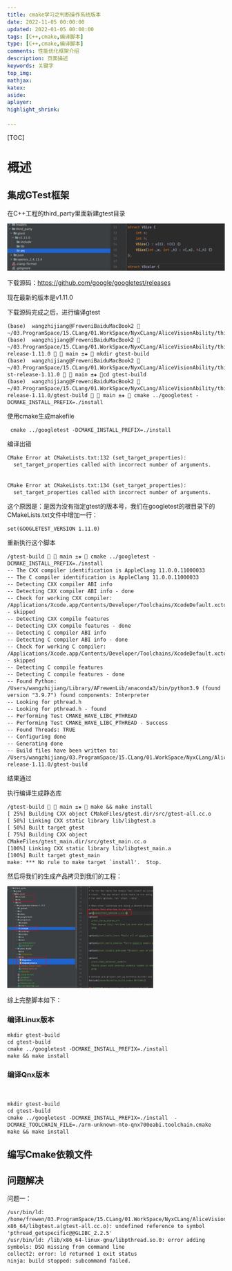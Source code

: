 ```yaml
---
title: cmake学习之判断操作系统版本
date: 2022-11-05 00:00:00
updated: 2022-01-05 00:00:00
tags: [C++,cmake,编译脚本]
type: [C++,cmake,编译脚本]
comments: 性能优化框架介绍
description: 页面描述
keywords: 关键字
top_img:
mathjax:
katex:
aside:
aplayer:
highlight_shrink:

---
```


[TOC]

# 概述



## 集成GTest框架





在C++工程的third_party里面新建gtest目录

![image-20220623111608308](images/image-20220623111608308.png)

下载源码：https://github.com/google/googletest/releases

现在最新的版本是v1.11.0

下载源码完成之后，进行编译gtest

```shell
(base)  wangzhijiang@FreweniBaiduMacBook2  ~/03.ProgramSpace/15.CLang/01.WorkSpace/NyxCLang/AliceVisionAbility/third_party/gtest/v1.11.0/src/googlete
(base)  wangzhijiang@FreweniBaiduMacBook2  ~/03.ProgramSpace/15.CLang/01.WorkSpace/NyxCLang/AliceVisionAbility/third_party/gtest/v1.11.0/src/googletest-release-1.11.0   main ±✚  mkdir gtest-build
(base)  wangzhijiang@FreweniBaiduMacBook2  ~/03.ProgramSpace/15.CLang/01.WorkSpace/NyxCLang/AliceVisionAbility/third_party/gtest/v1.11.0/src/googlete
st-release-1.11.0   main ±✚ cd gtest-build 
(base)  wangzhijiang@FreweniBaiduMacBook2  ~/03.ProgramSpace/15.CLang/01.WorkSpace/NyxCLang/AliceVisionAbility/third_party/gtest/v1.11.0/src/googletest-release-1.11.0/gtest-build   main ±✚  cmake ../googletest -DCMAKE_INSTALL_PREFIX=./install

```



使用cmake生成makefile

```
 cmake ../googletest -DCMAKE_INSTALL_PREFIX=./install
```



编译出错

```shell
CMake Error at CMakeLists.txt:132 (set_target_properties):
  set_target_properties called with incorrect number of arguments.


CMake Error at CMakeLists.txt:134 (set_target_properties):
  set_target_properties called with incorrect number of arguments.

```

这个原因是：是因为没有指定gtest的版本号，我们在googletest的根目录下的CMakeLists.txt文件中增加一行：

```
set(GOOGLETEST_VERSION 1.11.0)
```

重新执行这个脚本

```shell
/gtest-build   main ±✚  cmake ../googletest -DCMAKE_INSTALL_PREFIX=./install
-- The CXX compiler identification is AppleClang 11.0.0.11000033
-- The C compiler identification is AppleClang 11.0.0.11000033
-- Detecting CXX compiler ABI info
-- Detecting CXX compiler ABI info - done
-- Check for working CXX compiler: /Applications/Xcode.app/Contents/Developer/Toolchains/XcodeDefault.xctoolchain/usr/bin/c++ - skipped
-- Detecting CXX compile features
-- Detecting CXX compile features - done
-- Detecting C compiler ABI info
-- Detecting C compiler ABI info - done
-- Check for working C compiler: /Applications/Xcode.app/Contents/Developer/Toolchains/XcodeDefault.xctoolchain/usr/bin/cc - skipped
-- Detecting C compile features
-- Detecting C compile features - done
-- Found Python: /Users/wangzhijiang/Library/AFrewenLib/anaconda3/bin/python3.9 (found version "3.9.7") found components: Interpreter 
-- Looking for pthread.h
-- Looking for pthread.h - found
-- Performing Test CMAKE_HAVE_LIBC_PTHREAD
-- Performing Test CMAKE_HAVE_LIBC_PTHREAD - Success
-- Found Threads: TRUE  
-- Configuring done
-- Generating done
-- Build files have been written to: /Users/wangzhijiang/03.ProgramSpace/15.CLang/01.WorkSpace/NyxCLang/AliceVisionAbility/third_party/gtest/v1.11.0/src/googletest-release-1.11.0/gtest-build
```

结果通过



执行编译生成静态库

```shell
/gtest-build   main ±✚  make && make install
[ 25%] Building CXX object CMakeFiles/gtest.dir/src/gtest-all.cc.o
[ 50%] Linking CXX static library lib/libgtest.a
[ 50%] Built target gtest
[ 75%] Building CXX object CMakeFiles/gtest_main.dir/src/gtest_main.cc.o
[100%] Linking CXX static library lib/libgtest_main.a
[100%] Built target gtest_main
make: *** No rule to make target `install'.  Stop.
```



然后将我们的生成产品拷贝到我们的工程：

<img src="images/image-20220623113714025.png" alt="image-20220623113714025" style="zoom:33%;" />



综上完整脚本如下：



### 编译Linux版本

```
mkdir gtest-build
cd gtest-build 
cmake ../googletest -DCMAKE_INSTALL_PREFIX=./install
make && make install
```



### 编译Qnx版本

​	

```shell
mkdir gtest-build
cd gtest-build 
cmake ../googletest -DCMAKE_INSTALL_PREFIX=./install  -DCMAKE_TOOLCHAIN_FILE=./arm-unknown-nto-qnx700eabi.toolchain.cmake
make && make install
```





## 编写Cmake依赖文件





## 问题解决

问题一：

```shell
/usr/bin/ld: /home/frewen/03.ProgramSpace/15.CLang/01.WorkSpace/NyxCLang/AliceVisionAbility/third_party/gtest/v1.11.0/lib/linux-x86_64/libgtest.a(gtest-all.cc.o): undefined reference to symbol 'pthread_getspecific@@GLIBC_2.2.5'
/usr/bin/ld: /lib/x86_64-linux-gnu/libpthread.so.0: error adding symbols: DSO missing from command line
collect2: error: ld returned 1 exit status
ninja: build stopped: subcommand failed.
```


